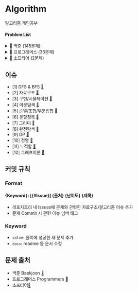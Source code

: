 # Algorithm

알고리즘 개인공부

#### Problem List

<details>
  <summary>📁 백준 (145문제)</summary>
  </br>
  
<div markdown="1">

| 번호                                            | 문제                    | 분류                           | 난이도   |                  느낀점                   |                    코드                     | 한번 더 풀어보기 |
| ----------------------------------------------- | ----------------------- | ------------------------------ | :--------: | :---------------------------------------: | :-----------------------------------------: | :--------------: |
| [b2583](https://www.acmicpc.net/problem/2583)   | 영역 구하기             | BFS, DFS                       | <img height="20px" width="20px" align="center" src="https://static.solved.ac/tier_small/10.svg"/> |      [📘](백준/b2583_영역구하기.md)       |      [💻](백준/b2583_영역구하기.java)       |        ❌        |
| [b1697](https://www.acmicpc.net/problem/1697)   | 숨바꼭질                | BFS, DFS                       | <img height="20px" width="20px" align="center" src="https://static.solved.ac/tier_small/10.svg"/> |       [📘](백준/b1697_숨바꼭질.md)        |       [💻](백준/b1697_숨바꼭질.java)        |        ❌        |
| [b2178](https://www.acmicpc.net/problem/2178)   | 미로탐색                | BFS, DFS                       | <img height="20px" width="20px" align="center" src="https://static.solved.ac/tier_small/10.svg"/> |       [📘](백준/b2178_미로탐색.md)        |       [💻](백준/b2178_미로탐색.java)        |        ❌        |
| [b2493](https://www.acmicpc.net/problem/2493)   | 탑                      | 자료구조/스택                  | <img height="20px" width="20px" align="center" src="https://static.solved.ac/tier_small/11.svg"/> |          [📘](백준/b2493_탑.md)           |          [💻](백준/b2493_탑.java)           |        🔺        |
| [b20006](https://www.acmicpc.net/problem/20006) | 랭킹전 대기열           | 구현                           | <img height="20px" width="20px" align="center" src="https://static.solved.ac/tier_small/9.svg"/> |     [📘](백준/b20006_랭킹전대기열.md)     |     [💻](백준/b20006_랭킹전대기열.java)     |       ⭕️        |
| [b20125](https://www.acmicpc.net/problem/20125) | 쿠키의 신체측정         | 구현                           | <img height="20px" width="20px" align="center" src="https://static.solved.ac/tier_small/7.svg"/> |    [📘](백준/b20125_쿠키의신체측정.md)    |    [💻](백준/b20125_쿠키의신체측정.java)    |        ❌        |
| [b2468](https://www.acmicpc.net/problem/2468)   | 안전영역                | BFS, DFS                       | <img height="20px" width="20px" align="center" src="https://static.solved.ac/tier_small/10.svg"/>  |       [📘](백준/b2468_안전영역.md)        |       [💻](백준/b2468_안전영역.java)        |        ❌        |
| [b19637](https://www.acmicpc.net/problem/19637) | IF문 좀 대신 써줘       | 이분탐색                       | <img height="20px" width="20px" align="center" src="https://static.solved.ac/tier_small/8.svg"/> |    [📘](백준/b19637_IF문좀대신써줘.md)    |    [💻](백준/b19637_IF문좀대신써줘.java)    |        🔺        |
| [b1590](https://www.acmicpc.net/problem/1590)   | 캠프가는영식            | 이분탐색                       |  <img height="20px" width="20px" align="center" src="https://static.solved.ac/tier_small/7.svg"/> |     [📘](백준/b1590_캠프가는영식.md)      |     [💻](백준/b1590_캠프가는영식.java)      |        🔺        |
| [b7569](https://www.acmicpc.net/problem/7569)   | 토마토                  | BFS, DFS                       |  <img height="20px" width="20px" align="center" src="https://static.solved.ac/tier_small/12.svg"/>  |        [📘](백준/b7569_토마토.md)         |        [💻](백준/b7569_토마토.java)         |        ❌        |
| [b7795](https://www.acmicpc.net/problem/7795)   | 먹을 것인가 먹힐 것인가 | 이분탐색                       |  <img height="20px" width="20px" align="center" src="https://static.solved.ac/tier_small/6.svg"/> | [📘](백준/b7795_먹을것인가먹힐것인가.md)  | [💻](백준/b7795_먹을것인가먹힐것인가.java)  |        ❌        |
| [b15686](https://www.acmicpc.net/problem/15686) | 치킨배달                | BFS, DFS/구현/순조부           |  <img height="20px" width="20px" align="center" src="https://static.solved.ac/tier_small/11.svg"/>    |       [📘](백준/b15686_치킨배달.md)       |       [💻](백준/b15686_치킨배달.java)       |       ⭕️        |
| [b3055](https://www.acmicpc.net/problem/3055)   | 탈출                    | BFS, DFS                       |  <img height="20px" width="20px" align="center" src="https://static.solved.ac/tier_small/12.svg"/>    |         [📘](백준/b3055_탈출.md)          |         [💻](백준/b3055_탈출.java)          |        ❌        |
| [b11724](https://www.acmicpc.net/problem/11724) | 연결 요소의 개수        | 그래프이론/BFS, DFS            |  <img height="20px" width="20px" align="center" src="https://static.solved.ac/tier_small/9.svg"/>  |    [📘](백준/b11724_연결요소의개수.md)    |    [💻](백준/b11724_연결요소의개수.java)    |        🔺        |
| [b1707](https://www.acmicpc.net/problem/1707)   | 이분 그래프             | 그래프이론/BFS, DFS            |  <img height="20px" width="20px" align="center" src="https://static.solved.ac/tier_small/12.svg"/>    |      [📘](백준/b1707_이분그래프.md)       |      [💻](백준/b1707_이분그래프.java)       |       ⭕️        |
| [b10451](https://www.acmicpc.net/problem/10451) | 순열 사이클             | 그래프이론/BFS, DFS            |  <img height="20px" width="20px" align="center" src="https://static.solved.ac/tier_small/8.svg"/>  |      [📘](백준/b10451_순열사이클.md)      |      [💻](백준/b10451_순열사이클.java)      |        ❌        |
| [b2331](https://www.acmicpc.net/problem/2331)   | 반복수열                | 수학/구현                      |  <img height="20px" width="20px" align="center" src="https://static.solved.ac/tier_small/7.svg"/>  |       [📘](백준/b2331_반복수열.md)        |       [💻](백준/b2331_반복수열.java)        |        ❌        |
| [b9466](https://www.acmicpc.net/problem/9466)   | 텀 프로젝트             | 그래프이론/BFS, DFS            |  <img height="20px" width="20px" align="center" src="https://static.solved.ac/tier_small/13.svg"/>   |      [📘](백준/b9466_텀프로젝트.md)       |      [💻](백준/b9466_텀프로젝트.java)       |       ⭕️        |
| [b2667](https://www.acmicpc.net/problem/2667)   | 단지번호                | BFS, DFS                       |  <img height="20px" width="20px" align="center" src="https://static.solved.ac/tier_small/10.svg"/>  |       [📘](백준/b2667_단지번호.md)        |       [💻](백준/b2667_단지번호.java)        |        ❌        |
| [b2146](https://www.acmicpc.net/problem/2146)   | 다리만들기              | BFS, DFS                       |  <img height="20px" width="20px" align="center" src="https://static.solved.ac/tier_small/13.svg"/>   |      [📘](백준/b2146_다리만들기.md)       |      [💻](백준/b2146_다리만들기.java)       |        ❌        |
| [b1991](https://www.acmicpc.net/problem/1991)   | 트리순회                | 자료구조/트리                  |  <img height="20px" width="20px" align="center" src="https://static.solved.ac/tier_small/10.svg"/>  |       [📘](백준/b1991_트리순회.md)        |       [💻](백준/b1991_트리순회.java)        |       ⭕️        |
| [b11725](https://www.acmicpc.net/problem/11725) | 트리의 부모 찾기        | 그래프이론/BFS, DFS/트리       |  <img height="20px" width="20px" align="center" src="https://static.solved.ac/tier_small/9.svg"/>  |    [📘](백준/b11725_트리의부모찾기.md)    |    [💻](백준/b11725_트리의부모찾기.java)    |        ❌        |
| [b1967](https://www.acmicpc.net/problem/1967)   | 트리의 지름             | BFS, DFS/트리                  |  <img height="20px" width="20px" align="center" src="https://static.solved.ac/tier_small/12.svg"/>    |      [📘](백준/b1967_트리의지름.md)       |      [💻](백준/b1967_트리의지름.java)       |        ❌        |
| [b1167](https://www.acmicpc.net/problem/1167)   | 트리의 지름             | BFS, DFS/트리                  |  <img height="20px" width="20px" align="center" src="https://static.solved.ac/tier_small/14.svg"/>    |      [📘](백준/b1167_트리의지름.md)       |      [💻](백준/b1167_트리의지름.java)       |        ❌        |
| [b1654](https://www.acmicpc.net/problem/1654)   | 랜선자르기              | 이분탐색                       |  <img height="20px" width="20px" align="center" src="https://static.solved.ac/tier_small/9.svg"/>  |      [📘](백준/b1654_랜선자르기.md)       |      [💻](백준/b1654_랜선자르기.java)       |        ❌        |
| [b2805](https://www.acmicpc.net/problem/2805)   | 나무자르기              | 이분탐색                       |  <img height="20px" width="20px" align="center" src="https://static.solved.ac/tier_small/9.svg"/>  |      [📘](백준/b2805_나무자르기.md)       |      [💻](백준/b1654_나무자르기.java)       |        ❌        |
| [b10816](https://www.acmicpc.net/problem/10816) | 숫자카드2               | 이분탐색                       |  <img height="20px" width="20px" align="center" src="https://static.solved.ac/tier_small/7.svg"/>  |      [📘](백준/b10816_숫자카드2.md)       |      [💻](백준/b10816_숫자카드2.java)       |        ❌        |
| [b2110](https://www.acmicpc.net/problem/2110)   | 공유기설치              | 이분탐색                       |  <img height="20px" width="20px" align="center" src="https://static.solved.ac/tier_small/12.svg"/>   |        [📘](백준/b2110_공유기.md)         |        [💻](백준/b2110_공유기.java)         |        ❌        |
| [b10815](https://www.acmicpc.net/problem/10815) | 숫자카드                | 이분탐색                       |  <img height="20px" width="20px" align="center" src="https://static.solved.ac/tier_small/6.svg"/>  |       [📘](백준/b10815_숫자카드.md)       |       [💻](백준/b10815_숫자카드.java)       |        ❌        |
| [b11728](https://www.acmicpc.net/problem/11728) | 배열합치기              | 분할정복                       |  <img height="20px" width="20px" align="center" src="https://static.solved.ac/tier_small/6.svg"/>  |      [📘](백준/b11728_배열합치기.md)      |      [💻](백준/b11728_배열합치기.java)      |        ❌        |
| [b1780](https://www.acmicpc.net/problem/1780)   | 종이의개수              | 분할정복                       |  <img height="20px" width="20px" align="center" src="https://static.solved.ac/tier_small/9.svg"/>  |      [📘](백준/b1780_종이의개수.md)       |      [💻](백준/b1780_종이의개수.java)       |       ⭕️        |
| [b1992](https://www.acmicpc.net/problem/1992)   | 쿼드트리                | 분할정복                       |  <img height="20px" width="20px" align="center" src="https://static.solved.ac/tier_small/10.svg"/>  |       [📘](백준/b1992_쿼드트리.md)        |       [💻](백준/b1992_쿼드트리.java)        |        ❌        |
| [b2447](https://www.acmicpc.net/problem/2447)   | 별찍기10                | 분할정복                       |  <img height="20px" width="20px" align="center" src="https://static.solved.ac/tier_small/11.svg"/>    |       [📘](백준/b2447_별찍기10.md)        |       [💻](백준/b2447_별찍기10.java)        |        ❌        |
| [b11047](https://www.acmicpc.net/problem/11047) | 동전0                   | 그리디                         |  <img height="20px" width="20px" align="center" src="https://static.solved.ac/tier_small/7.svg"/>  |        [📘](백준/b11047_동전0.md)         |        [💻](백준/b11047_동전0.java)         |        ❌        |
| [b10610](https://www.acmicpc.net/problem/10610) | 30                      | 그리디                         |  <img height="20px" width="20px" align="center" src="https://static.solved.ac/tier_small/7.svg"/>  |          [📘](백준/b10610_30.md)          |          [💻](백준/b10610_30.java)          |        ❌        |
| [b1783](https://www.acmicpc.net/problem/1783)   | 병든 나이트             | 그리디                         |  <img height="20px" width="20px" align="center" src="https://static.solved.ac/tier_small/8.svg"/>  |      [📘](백준/b1783_병든나이트.md)       |      [💻](백준/b1783_병든나이트.java)       |        ❌        |
| [b1931](https://www.acmicpc.net/problem/1931)   | 회의실 배정             | 그리디                         |  <img height="20px" width="20px" align="center" src="https://static.solved.ac/tier_small/10.svg"/>  |      [📘](백준/b1931_회의실배정.md)       |      [💻](백준/b1931_회의실배정.java)       |        ❌        |
| [b1744](https://www.acmicpc.net/problem/1744)   | 수묶기                  | 그리디                         |  <img height="20px" width="20px" align="center" src="https://static.solved.ac/tier_small/12.svg"/>   |        [📘](백준/b1744_수묶기.md)         |        [💻](백준/b1744_수묶기.java)         |        ❌        |
| [b1476](https://www.acmicpc.net/problem/1476)   | 날짜계산                | 완전탐색                       |  <img height="20px" width="20px" align="center" src="https://static.solved.ac/tier_small/6.svg"/>  |       [📘](백준/b1476_날짜계산.md)        |       [💻](백준/b1476_날짜계산.java)        |        ❌        |
| [b1107](https://www.acmicpc.net/problem/1107)   | 리모컨                  | 완전탐색                       |  <img height="20px" width="20px" align="center" src="https://static.solved.ac/tier_small/11.svg"/>   |        [📘](백준/b1107_리모컨.md)         |        [💻](백준/b1107_리모컨.java)         |       ⭕️        |
| [b9095](https://www.acmicpc.net/problem/9095)   | 1,2,3 더하기            | 완전탐색/DP                    |  <img height="20px" width="20px" align="center" src="https://static.solved.ac/tier_small/8.svg"/>  |       [📘](백준/b9095_123더하기.md)       |       [💻](백준/b9095_123더하기.java)       |        🔺        |
| [b10819](https://www.acmicpc.net/problem/10819) | 차이를 최대로           | 완전탐색                       |  <img height="20px" width="20px" align="center" src="https://static.solved.ac/tier_small/9.svg"/>  |     [📘](백준/b10819_차이를최대로.md)     |     [💻](백준/b10819_차이를최대로.java)     |        ❌        |
| [b10971](https://www.acmicpc.net/problem/10971) | 외판원순회2             | 완전탐색                       |  <img height="20px" width="20px" align="center" src="https://static.solved.ac/tier_small/9.svg"/>  |     [📘](백준/b10971_외판원순회2.md)      |     [💻](백준/b10971_외판원순회2.java)      |        ❌        |
| [b1963](https://www.acmicpc.net/problem/1963)   | 소수경로                | 완전탐색                       |  <img height="20px" width="20px" align="center" src="https://static.solved.ac/tier_small/12.svg"/>   |       [📘](백준/b1963_소수경로.md)        |       [💻](백준/b1963_소수경로.java)        |       ⭕️        |
| [b9019](https://www.acmicpc.net/problem/9019)   | DSLR                    | 완전탐색                       |  <img height="20px" width="20px" align="center" src="https://static.solved.ac/tier_small/12.svg"/>    |         [📘](백준/b9019_DSLR.md)          |         [💻](백준/b9019_DSLR.java)          |        ❌        |
| [b2251](https://www.acmicpc.net/problem/2251)   | 물통                    | 완전탐색                       |  <img height="20px" width="20px" align="center" src="https://static.solved.ac/tier_small/11.svg"/>    |         [📘](백준/b2251_물통.md)          |         [💻](백준/b2251_물통.java)          |        ❌        |
| [b2186](https://www.acmicpc.net/problem/2186)   | 문자판                  | 완전탐색/DP                    |  <img height="20px" width="20px" align="center" src="https://static.solved.ac/tier_small/12.svg"/>    |        [📘](백준/b2186_문자판.md)         |           [💻](백준/b2186_.java)            |       ⭕️        |
| [b5014](https://www.acmicpc.net/problem/5014)   | 스타트링크              | 완전탐색                       |  <img height="20px" width="20px" align="center" src="https://static.solved.ac/tier_small/10.svg"/>  |      [📘](백준/b5014_스타트링크.md)       |      [💻](백준/b5014_스타트링크.java)       |        ❌        |
| [b16509](https://www.acmicpc.net/problem/16509) | 장군                    | 구현/BFS, DFS                  |  <img height="20px" width="20px" align="center" src="https://static.solved.ac/tier_small/11.svg"/>    |         [📘](백준/b16509_장군.md)         |         [💻](백준/b16509_장군.java)         |        ❌        |
| [b2174](https://www.acmicpc.net/problem/2174)   | 로봇 시뮬레이션         | 구현                           |  <img height="20px" width="20px" align="center" src="https://static.solved.ac/tier_small/11.svg"/>    |    [📘](백준/b2174_로봇시뮬레이션.md)     |    [💻](백준/b2174_로봇시뮬레이션.java)     |        ❌        |
| [b22251](https://www.acmicpc.net/problem/22251) | 빌런 호석               | 구현/완전탐색                  |  <img height="20px" width="20px" align="center" src="https://static.solved.ac/tier_small/11.svg"/>    |       [📘](백준/b22251_빌런호석.md)       |       [💻](백준/b22251_빌런호석.java)       |       ⭕️        |
| [b2668](https://www.acmicpc.net/problem/2668)   | 숫자고르기              | BFS, DFS                       |  <img height="20px" width="20px" align="center" src="https://static.solved.ac/tier_small/11.svg"/>    |      [📘](백준/b2668_숫자고르기.md)       |      [💻](백준/b2668_숫자고르기.java)       |       ⭕️        |
| [b1912](https://www.acmicpc.net/problem/1912)   | 연속합                  | DP                             |  <img height="20px" width="20px" align="center" src="https://static.solved.ac/tier_small/9.svg"/>  |        [📘](백준/b1912_연속합.md)         |        [💻](백준/b1912_연속합.java)         |        ❌        |
| [b16953](https://www.acmicpc.net/problem/16953) | A to B                  | BFS, DFS                       |  <img height="20px" width="20px" align="center" src="https://static.solved.ac/tier_small/9.svg"/>  |         [📘](백준/b16953_AtoB.md)         |         [💻](백준/b16953_AtoB.java)         |        ❌        |
| [b17136](https://www.acmicpc.net/problem/17136) | 색종이 붙이기           | 완전탐색                       |  <img height="20px" width="20px" align="center" src="https://static.solved.ac/tier_small/14.svg"/>    |     [📘](백준/b17136_색종이붙이기.md)     |     [💻](백준/b17136_색종이붙이기.java)     |       ⭕️        |
| [b16434](https://www.acmicpc.net/problem/16434) | 드래곤 앤 던전          | 구현                           |  <img height="20px" width="20px" align="center" src="https://static.solved.ac/tier_small/11.svg"/>    |     [📘](백준/b16434_드래곤앤던전.md)     |     [💻](백준/b16434_드래곤앤던전.java)     |       ⭕️        |
| [b9012](https://www.acmicpc.net/problem/9012)   | 괄호                    | 자료구조/스택                  |  <img height="20px" width="20px" align="center" src="https://static.solved.ac/tier_small/7.svg"/>  |         [📘](백준/b9012_괄호.md)          |         [💻](백준/b9012_괄호.java)          |        ❌        |
| [b2559](https://www.acmicpc.net/problem/2559)   | 수열                    | 구현                           |  <img height="20px" width="20px" align="center" src="https://static.solved.ac/tier_small/8.svg"/>  |         [📘](백준/b2559_수열.md)          |         [💻](백준/b2559_수열.java)          |        ❌        |
| [b12851](https://www.acmicpc.net/problem/12851) | 숨바꼭질2               | BFS, DFS                       |  <img height="20px" width="20px" align="center" src="https://static.solved.ac/tier_small/12.svg"/>    |      [📘](백준/b12851_숨바꼭질2.md)       |      [💻](백준/b12851_숨바꼭질2.java)       |        🔺        |
| [b2240](https://www.acmicpc.net/problem/2240)   | 자두나무                | DP                             |  <img height="20px" width="20px" align="center" src="https://static.solved.ac/tier_small/11.svg"/>   |       [📘](백준/b2240_자두나무.md)        |       [💻](백준/b2240_자두나무.java)        |       ⭕️        |
| [b17822](https://www.acmicpc.net/problem/17822) | 원판돌리기              | 구현/시뮬레이션                |  <img height="20px" width="20px" align="center" src="https://static.solved.ac/tier_small/14.svg"/>    |      [📘](백준/b17822_원판돌리기.md)      |      [💻](백준/b17822_원판돌리기.java)      |        ❌        |
| [b1182](https://www.acmicpc.net/problem/1182)   | 부분수열의 합           | 완전탐색/순조부                |  <img height="20px" width="20px" align="center" src="https://static.solved.ac/tier_small/9.svg"/>  |     [📘](백준/b1182_부분수열의합.md)      |     [💻](백준/b1182_부분수열의합.java)      |        ❌        |
| [b17144](https://www.acmicpc.net/problem/17144) | 미세먼지 안녕!          | 구현/시뮬레이션                |  <img height="20px" width="20px" align="center" src="https://static.solved.ac/tier_small/12.svg"/>    |     [📘](백준/b17144_미세먼지안녕.md)     |     [💻](백준/b17144_미세먼지안녕.java)     |        ❌        |
| [b2910](https://www.acmicpc.net/problem/2910)   | 빈도 정렬               | 자료구조/해시                  |  <img height="20px" width="20px" align="center" src="https://static.solved.ac/tier_small/8.svg"/>  |       [📘](백준/b2910_빈도정렬.md)        |       [💻](백준/b2910_빈도정렬.java)        |       ⭕️        |
| [b15989](https://www.acmicpc.net/problem/15989) | 1,2,3 더하기 4          | DP                             |  <img height="20px" width="20px" align="center" src="https://static.solved.ac/tier_small/9.svg"/>  |      [📘](백준/b15989_123더하기4.md)      |      [💻](백준/b15989_123더하기4.java)      |        🔺        |
| [b5972](https://www.acmicpc.net/problem/5972)   | 택배 배송               | 다익스트라/그래프이론          |  <img height="20px" width="20px" align="center" src="https://static.solved.ac/tier_small/11.svg"/>    |       [📘](백준/b5972_택배배송.md)        |       [💻](백준/b5972_택배배송.java)        |       ⭕️        |
| [b1863](https://www.acmicpc.net/problem/1863)   | 스카이라인 쉬운거       | 자료구조/스택                  |  <img height="20px" width="20px" align="center" src="https://static.solved.ac/tier_small/11.svg"/>    |   [📘](백준/b1863_스카이라인쉬운거.md)    |   [💻](백준/b1863_스카이라인쉬운거.java)    |       ⭕️        |
| [b20920](https://www.acmicpc.net/problem/20920) | 영단어 암기는 괴로워    | 자료구조/해시                  |  <img height="20px" width="20px" align="center" src="https://static.solved.ac/tier_small/8.svg"/>  |  [📘](백준/b20920_영단어암기는괴로워.md)  |  [💻](백준/b20920_영단어암기는괴로워.java)  |        ❌        |
| [b2141](https://www.acmicpc.net/problem/2141)   | 우체국                  | 그리디/정렬                    |  <img height="20px" width="20px" align="center" src="https://static.solved.ac/tier_small/12.svg"/>    |        [📘](백준/b2141_우체국.md)         |        [💻](백준/b2141_우체국.java)         |       ⭕️        |
| [b1018](https://www.acmicpc.net/problem/1018)   | 체스판 다시 칠하기      | 완전탐색                       |  <img height="20px" width="20px" align="center" src="https://static.solved.ac/tier_small/7.svg"/>  |   [📘](백준/b1018_체스판다시칠하기.md)    |   [💻](백준/b1018_체스판다시칠하기.java)    |        ❌        |
| [b1940](https://www.acmicpc.net/problem/1940)   | 주몽                    | 완전탐색                       |  <img height="20px" width="20px" align="center" src="https://static.solved.ac/tier_small/7.svg"/>  |         [📘](백준/b1940_주몽.md)          |         [💻](백준/b1940_주몽.java)          |        ❌        |
| [b1976](https://www.acmicpc.net/problem/1976)   | 여행가자                | 그래프이론                     |  <img height="20px" width="20px" align="center" src="https://static.solved.ac/tier_small/12.svg"/>    |       [📘](백준/b1976_여행가자.md)        |       [💻](백준/b1976_여행가자.java)        |       ⭕️        |
| [b4949](https://www.acmicpc.net/problem/4949)   | 균형잡힌 세상           | 자료구조/스택                  |  <img height="20px" width="20px" align="center" src="https://static.solved.ac/tier_small/7.svg"/> |     [📘](백준/b4949_균형잡힌세상.md)      |     [💻](백준/b4949_균형잡힌세상.java)      |        ❌        |
| [b6593](https://www.acmicpc.net/problem/6593)   | 상범 빌딩               | BFS, DFS                       |  <img height="20px" width="20px" align="center" src="https://static.solved.ac/tier_small/11.svg"/>    |       [📘](백준/b6593_상범빌딩.md)        |       [💻](백준/b6593_상범빌딩.java)        |        ❌        |
| [b2343](https://www.acmicpc.net/problem/2343)   | 기타 레슨               | 이분탐색                       |  <img height="20px" width="20px" align="center" src="https://static.solved.ac/tier_small/10.svg"/>  |       [📘](백준/b2343_기타레슨.md)        |       [💻](백준/b2343_기타레슨.java)        |        🔺        |
| [b1911](https://www.acmicpc.net/problem/1911)   | 흙길 보수하기           | 정렬                           |  <img height="20px" width="20px" align="center" src="https://static.solved.ac/tier_small/10.svg"/>  |     [📘](백준/b1911_흙길보수하기.md)      |     [💻](백준/b1911_흙길보수하기.java)      |        ❌        |
| [b20437](https://www.acmicpc.net/problem/20437) | 문자열 게임2            | 완전탐색/문자열/투포인터       |  <img height="20px" width="20px" align="center" src="https://static.solved.ac/tier_small/11.svg"/>    |     [📘](백준/b20437_문자열게임2.md)      |     [💻](백준/b20437_문자열게임2.java)      |        🔺        |
| [b5427](https://www.acmicpc.net/problem/5427)   | 불                      | BFS, DFS                       |  <img height="20px" width="20px" align="center" src="https://static.solved.ac/tier_small/12.svg"/>    |          [📘](백준/b5427_불.md)           |          [💻](백준/b5427_불.java)           |        🔺        |
| [b1446](https://www.acmicpc.net/problem/1446)   | 지름길                  | 그래프이론                     |  <img height="20px" width="20px" align="center" src="https://static.solved.ac/tier_small/10.svg"/>  |        [📘](백준/b1446_지름길.md)         |        [💻](백준/b1446_지름길.java)         |       ⭕️        |
| [b1911](https://www.acmicpc.net/problem/2206)   | 벽 부수고 이동하기      | BFS, DFS                       |  <img height="20px" width="20px" align="center" src="https://static.solved.ac/tier_small/13.svg"/>    |   [📘](백준/b2206_벽부수고이동하기.md)    |   [💻](백준/b2206_벽부수고이동하기.java)    |        ❌        |
| [b14620](https://www.acmicpc.net/problem/14620) | 꽃길                    | 완전탐색                       |  <img height="20px" width="20px" align="center" src="https://static.solved.ac/tier_small/9.svg"/>  |         [📘](백준/b14620_꽃길.md)         |         [💻](백준/b14620_꽃길.java)         |        ❌        |
| [b1189](https://www.acmicpc.net/problem/1189)   | 컴백홈                  | 완전탐색                       |  <img height="20px" width="20px" align="center" src="https://static.solved.ac/tier_small/10.svg"/>  |        [📘](백준/b1189_컴백홈.md)         |        [💻](백준/b1189_컴백홈.java)         |        ❌        |
| [b20300](https://www.acmicpc.net/problem/20300) | 서강근육맨              | 그리디                         |  <img height="20px" width="20px" align="center" src="https://static.solved.ac/tier_small/8.svg"/>  |      [📘](백준/b20300_서강근육맨.md)      |      [💻](백준/b20300_서강근육맨.java)      |        ❌        |
| [b16234](https://www.acmicpc.net/problem/16234) | 인구이동                | BFS, DFS / 구현                |  <img height="20px" width="20px" align="center" src="https://static.solved.ac/tier_small/11.svg"/>    |       [📘](백준/b16234_인구이동.md)       |       [💻](백준/b16234_인구이동.java)       |        🔺        |
| [b2193](https://www.acmicpc.net/problem/2193)   | 이친수                  | DP                             |  <img height="20px" width="20px" align="center" src="https://static.solved.ac/tier_small/8.svg"/>  |        [📘](백준/b2193_이친수.md)         |        [💻](백준/b2193_이친수.java)         |        ❌        |
| [b14503](https://www.acmicpc.net/problem/14503) | 로봇 청소기             | 구현                           |  <img height="20px" width="20px" align="center" src="https://static.solved.ac/tier_small/1.svg"/>   |      [📘](백준/b14503_로봇청소기.md)      |      [💻](백준/b14503_로봇청소기.java)      |        ❌        |
| [b7562](https://www.acmicpc.net/problem/7562)   | 나이트의이동            | BFS, DFS                       |  <img height="20px" width="20px" align="center" src="https://static.solved.ac/tier_small/10.svg"/>  |     [📘](백준/b7562_나이트의이동.md)      |     [💻](백준/b7562_나이트의이동.java)      |        ❌        |
| [b2579](https://www.acmicpc.net/problem/2579)   | 계단오르기              | DP                             |  <img height="20px" width="20px" align="center" src="https://static.solved.ac/tier_small/8.svg"/>  |      [📘](백준/b2579_계단오르기.md)       |      [💻](백준/b2579_계단오르기.java)       |        ❌        |
| [b6198](https://www.acmicpc.net/problem/6198)   | 옥상 정원 꾸미기        | 구현                           |  <img height="20px" width="20px" align="center" src="https://static.solved.ac/tier_small/11.svg"/>    |    [📘](백준/b6198_옥상정원꾸미기.md)     |    [💻](백준/b6198_옥상정원꾸미기.java)     |        ❌        |
| [b2606](https://www.acmicpc.net/problem/2606)   | 바이러스                | 그래프이론/BFS, DFS            |  <img height="20px" width="20px" align="center" src="https://static.solved.ac/tier_small/8.svg"/>  |       [📘](백준/b2606_바이러스.md)        |       [💻](백준/b2606_바이러스.java)        |        ❌        |
| [b1926](https://www.acmicpc.net/problem/1926)   | 그림                    | BFS, DFS                       |  <img height="20px" width="20px" align="center" src="https://static.solved.ac/tier_small/10.svg"/>  |         [📘](백준/b1926_그림.md)          |         [💻](백준/b1926_그림.java)          |        ❌        |
| [b2156](https://www.acmicpc.net/problem/2156)   | 포도주 시식             | DP                             |  <img height="20px" width="20px" align="center" src="https://static.solved.ac/tier_small/10.svg"/>  |      [📘](백준/b2156_포도주시식.md)       |      [💻](백준/b2156_포도주시식.java)       |        ❌        |
| [b17135](https://www.acmicpc.net/problem/17135) | 캐슬디펜스              | BFS, DFS/구현/순조부           |  <img height="20px" width="20px" align="center" src="https://static.solved.ac/tier_small/12.svg"/>    |      [📘](백준/b17135_캐슬디펜스.md)      |      [💻](백준/b17135_캐슬디펜스.java)      |        ❌        |
| [b1406](https://www.acmicpc.net/problem/1406)   | 에디터                  | 자료구조                       |  <img height="20px" width="20px" align="center" src="https://static.solved.ac/tier_small/9.svg"/>  |        [📘](백준/b1406_에디터.md)         |        [💻](백준/b1406_에디터.java)         |        🔺        |
| [b5430](https://www.acmicpc.net/problem/5430)   | AC                      | 구현/자료구조                  |  <img height="20px" width="20px" align="center" src="https://static.solved.ac/tier_small/11.svg"/>    |          [📘](백준/b5430_AC.md)           |          [💻](백준/b5430_AC.java)           |        🔺        |
| [b2469](https://www.acmicpc.net/problem/2469)   | 사다리타기              | 구현                           |  <img height="20px" width="20px" align="center" src="https://static.solved.ac/tier_small/11.svg"/>    |      [📘](백준/b2469_사다리타기.md)       |      [💻](백준/b2469_사다리타기.java)       |        ❌        |
| [b17178](https://www.acmicpc.net/problem/17178) | 줄서기                  | 구현/자료구조                  |  <img height="20px" width="20px" align="center" src="https://static.solved.ac/tier_small/11.svg"/>    |        [📘](백준/b17178_줄서기.md)        |        [💻](백준/b17178_줄서기.java)        |        🔺        |
| [b6987](https://www.acmicpc.net/problem/6987)   | 월드컵                  | 완전탐색                       |  <img height="20px" width="20px" align="center" src="https://static.solved.ac/tier_small/12.svg"/>    |        [📘](백준/b6987_월드컵.md)         |        [💻](백준/b6987_월드컵.java)         |       ⭕️        |
| [b17143](https://www.acmicpc.net/problem/17143) | 낚시왕                  | 구현                           |  <img height="20px" width="20px" align="center" src="https://static.solved.ac/tier_small/15.svg"/>    |        [📘](백준/b17143_낚시왕.md)        |        [💻](백준/b17143_낚시왕.java)        |        🔺        |
| [b4358](https://www.acmicpc.net/problem/4358)   | 생태학                  | 자료구조                       |  <img height="20px" width="20px" align="center" src="https://static.solved.ac/tier_small/9.svg"/>  |        [📘](백준/b4358_생태학.md)         |        [💻](백준/b4358_생태학.java)         |        ❌        |
| [b2370](https://www.acmicpc.net/problem/2470)   | 두용액                  | 정렬/투포인터                  |  <img height="20px" width="20px" align="center" src="https://static.solved.ac/tier_small/11.svg"/>    |        [📘](백준/b2470_두용액.md)         |        [💻](백준/b2470_두용액.java)         |        ❌        |
| [b9935](https://www.acmicpc.net/problem/9935)   | 문자열 폭발             | 자료구조                       |  <img height="20px" width="20px" align="center" src="https://static.solved.ac/tier_small/12.svg"/>    |      [📘](백준/b9935_문자열폭발.md)       |      [💻](백준/b9935_문자열폭발.java)       |       ⭕️        |
| [b2531](https://www.acmicpc.net/problem/2531)   | 회전초밥                | 구현/투포인터                  |  <img height="20px" width="20px" align="center" src="https://static.solved.ac/tier_small/10.svg"/>  |       [📘](백준/b2531_회전초밥.md)        |       [💻](백준/b2531_회전초밥.java)        |        ❌        |
| [b1238](https://www.acmicpc.net/problem/1238)   | 파티                    | 다익스트라/그래프이론          |  <img height="20px" width="20px" align="center" src="https://static.solved.ac/tier_small/14.svg"/>    |         [📘](백준/b1238_파티.md)          |         [💻](백준/b1238_파티.java)          |       ⭕️        |
| [b1753](https://www.acmicpc.net/problem/1753)   | 최단경로                | 다익스트라/그래프이론          |  <img height="20px" width="20px" align="center" src="https://static.solved.ac/tier_small/12.svg"/>    |       [📘](백준/b1753_최단경로.md)        |       [💻](백준/b1753_최단경로.java)        |        ❌        |
| [b1916](https://www.acmicpc.net/problem/1916)   | 최소비용구하기          | 다익스트라/그래프이론          |  <img height="20px" width="20px" align="center" src="https://static.solved.ac/tier_small/11.svg"/>    |    [📘](백준/b1916_최소비용구하기.md)     |    [💻](백준/b1916_최소비용구하기.java)     |        ❌        |
| [b1504](https://www.acmicpc.net/problem/1504)   | 특정한 최단경로         | 다익스트라/그래프이론          | <img height="20px" width="20px" align="center" src="https://static.solved.ac/tier_small/12.svg"/>   |    [📘](백준/b1504_특정한최단경로.md)     |    [💻](백준/b1504_특정한최단경로.java)     |        ❌        |
| [b1261](https://www.acmicpc.net/problem/1261)   | 알고스팟                | BFS, DFS/다익스트라/그래프이론 | <img height="20px" width="20px" align="center" src="https://static.solved.ac/tier_small/12.svg"/>   |       [📘](백준/b1261_알고스팟.md)        |       [💻](백준/b1261_알고스팟.java)        |        🔺        |
| [b13549](https://www.acmicpc.net/problem/13549) | 숨바꼭질3               | BFS, DFS                       | <img height="20px" width="20px" align="center" src="https://static.solved.ac/tier_small/11.svg"/>    |      [📘](백준/b13549_숨바꼭질3.md)       |       [💻](백준/b13549_숨바꼭질.java)       |        ❌        |
| [b11779](https://www.acmicpc.net/problem/11779) | 최소비용구하기2         | 다익스트라/그래프이론          | <img height="20px" width="20px" align="center" src="https://static.solved.ac/tier_small/13.svg"/>    |   [📘](백준/b11779_최소비용구하기2.md)    |   [💻](백준/b11779_최소비용구하기2.java)    |        🔺        |
| [b2665](https://www.acmicpc.net/problem/2665)   | 미로만들기              | BFS, DFS/다익스트라/그래프이론 | <img height="20px" width="20px" align="center" src="https://static.solved.ac/tier_small/12.svg"/>   |      [📘](백준/b2665_미로만들기.md)       |      [💻](백준/b2665_미로만들기.java)       |        ❌        |
| [b14983](https://www.acmicpc.net/problem/14983) | 서강그라운드            | 다익스트라/그래프이론          | <img height="20px" width="20px" align="center" src="https://static.solved.ac/tier_small/12.svg"/>    |     [📘](백준/b14983_서강그라운드.md)     |     [💻](백준/b14983_서강그라운드.java)     |        ❌        |
| [b10282](https://www.acmicpc.net/problem/10282) | 해킹                    | 다익스트라/그래프이론          | <img height="20px" width="20px" align="center" src="https://static.solved.ac/tier_small/12.svg"/>    |         [📘](백준/b10282_해킹.md)         |         [💻](백준/b10282_해킹.java)         |        ❌        |
| [b2138](https://www.acmicpc.net/problem/2138)   | 전구와스위치            | 그리디                         | <img height="20px" width="20px" align="center" src="https://static.solved.ac/tier_small/11.svg"/>    |     [📘](백준/b2138_전구와스위치.md)      |     [💻](백준/b2138_전구와스위치.java)      |        🔺        |
| [b16118](https://www.acmicpc.net/problem/16118) | 달빛여우                | 다익스트라/그래프이론          | <img height="20px" width="20px" align="center" src="https://static.solved.ac/tier_small/15.svg"/>    |       [📘](백준/b16118_달빛여우.md)       |       [💻](백준/b16118_달빛여우.java)       |       ⭕️        |
| [b1253](https://www.acmicpc.net/problem/1253)   | 좋다                    | 정렬/투포인터/이분탐색         | <img height="20px" width="20px" align="center" src="https://static.solved.ac/tier_small/12.svg"/>   |         [📘](백준/b1253_좋다.md)          |         [💻](백준/b1253_좋다.java)          |        🔺        |
| [b20055](https://www.acmicpc.net/problem/20055) | 컨베이어 벨트 위의 로봇 | 구현/시뮬레이션                | <img height="20px" width="20px" align="center" src="https://static.solved.ac/tier_small/11.svg"/>    | [📘](백준/b20055_컨베이어벨트위의로봇.md) | [💻](백준/b20055_컨베이어벨트위의로봇.java) |        ❌        |
| [b2467](https://www.acmicpc.net/problem/2467)   | 용액                    | 투포인터/이분탐색              | <img height="20px" width="20px" align="center" src="https://static.solved.ac/tier_small/11.svg"/>  |         [📘](백준/b2467_용액.md)          |         [💻](백준/b2467_용액.java)          |        ❌        |
| [b12685](https://www.acmicpc.net/problem/12685) | 평범한 배낭             | DP                             | <img height="20px" width="20px" align="center" src="https://static.solved.ac/tier_small/11.svg"/>   |      [📘](백준/b12685_평범한배낭.md)      |      [💻](백준/b12685_평범한배낭.java)      |        🔺        |
| [b2258](https://www.acmicpc.net/problem/2258)   | 정육점                  | 그리디                         | <img height="20px" width="20px" align="center" src="https://static.solved.ac/tier_small/12.svg"/>    |        [📘](백준/b2258_정육점.md)         |        [💻](백준/b2258_정육점.java)         |        🔺        |
| [b1520](https://www.acmicpc.net/problem/1520)   | 내리막길                | DP / BFS, DFS / 우선순위 큐    | <img height="20px" width="20px" align="center" src="https://static.solved.ac/tier_small/13.svg"/>   |       [📘](백준/b1520_내리막길.md)        |       [💻](백준/b1520_내리막길.java)        |        🔺        |
| [b11660](https://www.acmicpc.net/problem/11660) | 구간 합 구하기5         | DP / 누적합                    | <img height="20px" width="20px" align="center" src="https://static.solved.ac/tier_small/10.svg"/> |    [📘](백준/b11660_구간합구하기5.md)     |    [💻](백준/b11660_구간합구하기5.java)     |        🔺        |
| [b1806](https://www.acmicpc.net/problem/1806)   | 부분합                  | 누적합 / 투포인터              | <img height="20px" width="20px" align="center" src="https://static.solved.ac/tier_small/12.svg"/>    |        [📘](백준/b1806_부분합.md)         |        [💻](백준/b1806_부분합.java)         |        ❌        |
| [b1202](https://www.acmicpc.net/problem/1202)   | 보석 도둑               | 그리디 / 우선순위큐            | <img height="20px" width="20px" align="center" src="https://static.solved.ac/tier_small/14.svg"/>  |       [📘](백준/b1202_보석도둑.md)        |       [💻](백준/b1202_보석도둑.java)        |        🔺        |
| [b2437](https://www.acmicpc.net/problem/2437)   | 저울                    | 누적합                         | <img height="20px" width="20px" align="center" src="https://static.solved.ac/tier_small/14.svg"/>  |         [📘](백준/b2437_저울.md)          |         [💻](백준/b2437_저울.java)          |        ❌        |
| [b3020](https://www.acmicpc.net/problem/3020)   | 개똥벌레                | 이분탐색 / 누적합              | <img height="20px" width="20px" align="center" src="https://static.solved.ac/tier_small/11.svg"/>   |       [📘](백준/b3020_개똥벌레.md)        |       [💻](백준/b3020_개똥벌레.java)        |       ⭕️        |
| [b1092](https://www.acmicpc.net/problem/1092)   | 배                      | 그리디                         | <img height="20px" width="20px" align="center" src="https://static.solved.ac/tier_small/11.svg"/>  |          [📘](백준/b1092_배.md)           |          [💻](백준/b1092_배.java)           |        🔺        |
| [b1461](https://www.acmicpc.net/problem/1461)   | 도서관                  | 그리디 / 우선순위큐            | <img height="20px" width="20px" align="center" src="https://static.solved.ac/tier_small/12.svg"/>   |        [📘](백준/b1461_도서관.md)         |        [💻](백준/b1461_도서관.java)         |        ❌        |
| [b16928](https://www.acmicpc.net/problem/16928) | 뱀과 사다리 게임        | BFS, DFS                       | <img height="20px" width="20px" align="center" src="https://static.solved.ac/tier_small/11.svg"/>   |    [📘](백준/b16928_뱀과사다리게임.md)    |    [💻](백준/b16928_뱀과사다리게임.java)    |        ❌        |
| [b19238](https://www.acmicpc.net/problem/19238) | 스타트택시              | BFS, DFS/구현                  | <img height="20px" width="20px" align="center" src="https://static.solved.ac/tier_small/14.svg"/>  |      [📘](백준/b19238_스타트택시.md)      |      [💻](백준/b19238_스타트택시.java)      |        🔺        |
| [b2252](https://www.acmicpc.net/problem/2252)   | 줄세우기                | 그래프이론 / 위상정렬              | <img height="20px" width="20px" align="center" src="https://static.solved.ac/tier_small/13.svg"/>   |       [📘](백준/b2252_줄세우기.md)        |       [💻](백준/b2252_줄세우기.java)        |       ⭕️        |
| [b11403](https://www.acmicpc.net/problem/11403) | 경로찾기              | 그래프이론 /플로이드-와샬                  | <img height="20px" width="20px" align="center" src="https://static.solved.ac/tier_small/10.svg"/>   |      [📘](백준/b11403_경로찾기.md)      |      [💻](백준/b11403_경로찾기.java)      |        🔺        |
| [b1197](https://www.acmicpc.net/problem/1197) | 최소 스패닝 트리             | 그래프이론 / 최소신장트리                 | <img height="20px" width="20px" align="center" src="https://static.solved.ac/tier_small/12.svg"/>   |      [📘](백준/b1197_최소스패닝트리.md)      |      [💻](백준/b1197_최소스패닝트리.java)      |        🔺        |
| [b11404](https://www.acmicpc.net/problem/11404) | 플로이드        | 그래프이론 / 다익스트라                       |  <img height="20px" width="20px" align="center" src="https://static.solved.ac/tier_small/12.svg"/>     |    [📘](백준/b11404_플로이드.md)    |    [💻](백준/b11404_플로이드.java)    |        ❌        |
| [b16236](https://www.acmicpc.net/problem/16236) | 아기 상어        | 그래프이론 / DFS, BFS                       | <img height="20px" width="20px" align="center" src="https://static.solved.ac/tier_small/13.svg"/>    |    [📘](백준/b16236_아기상어.md)    |    [💻](백준/b16236_아기상어.java)    |        ❌        |
| [b14500](https://www.acmicpc.net/problem/14500) | 테트로미노        | 구현 / 브루트포스                       |  <img height="20px" width="20px" align="center" src="https://static.solved.ac/tier_small/12.svg"/>     |    [📘](백준/b14500_테트로미노.md)    |    [💻](백준/b14500_테트로미노.java)    |        ❌        |
| [b1339](https://www.acmicpc.net/problem/1339) | 단어수학        | 그리디                       |  <img height="20px" width="20px" align="center" src="https://static.solved.ac/tier_small/12.svg"/>     |    [📘](백준/b1339_단어수학.md)    |    [💻](백준/b1339_단어수학.java)    |        🔺        |
| [b3190](https://www.acmicpc.net/problem/3190) | 뱀        | 구현 / 자료구조                        |  <img height="20px" width="20px" align="center" src="https://static.solved.ac/tier_small/12.svg"/>     |    [📘](백준/b3190_뱀.md)    |    [💻](백준/b3190_뱀.java)    |        ❌        |
| [b17136](https://www.acmicpc.net/problem/17136) | 감시        | 구현, 시뮬레이션                        | <img height="20px" width="20px" align="center" src="https://static.solved.ac/tier_small/12.svg"/>    |    [📘](백준/b17136_감시.md)    |    [💻](백준/b17136_감시.java)    |        ❌        |
| [b12886](https://www.acmicpc.net/problem/12886) | 돌그룹        | DFS, BFS                        |  <img height="20px" width="20px" align="center" src="https://static.solved.ac/tier_small/12.svg"/>    |    [📘](백준/b12886_돌그룹.md)    |    [💻](백준/b12886_돌그룹.java)    |        ❌        |
| [b17404](https://www.acmicpc.net/problem/17404) | RGB거리2        | DP                        |  <img height="20px" width="20px" align="center" src="https://static.solved.ac/tier_small/12.svg"/>     |    [📘](백준/b17404_RGB거리2.md)    |    [💻](백준/b17404_RGB거리2.java)    |        🔺        |
| [b1956](https://www.acmicpc.net/problem/1956) | 운동        | 그래프이론 /플로이드-와샬                       |  <img height="20px" width="20px" align="center" src="https://static.solved.ac/tier_small/12.svg"/>     |    [📘](백준/b1956_운동.md)    |    [💻](백준/b1956_운동.java)    |       ❌        |
| [b4991](https://www.acmicpc.net/problem/4991) | 로봇청소기        | 그래프이론 / DFS, BFS / 완전탐색                       | <img height="20px" width="20px" align="center" src="https://static.solved.ac/tier_small/15.svg"/>    |    [📘](백준/b4991_로봇청소기.md)    |    [💻](백준/b4991_로봇청소기.java)    |       ⭕️        |
| [b14442](https://www.acmicpc.net/problem/14442) | 벽 부수고 이동하기2        | DFS, BFS                        | <img height="20px" width="20px" align="center" src="https://static.solved.ac/tier_small/13.svg"/>    |    [📘](백준/b14442_벽부수고이동하기2.md)    |    [💻](백준/b14442_벽부수고이동하기2.java)    |        ❌        |
| [b2638](https://www.acmicpc.net/problem/2638) | 치즈      | 구현, 시뮬레이션 / DFS, BFS                        | <img height="20px" width="20px" align="center" src="https://static.solved.ac/tier_small/13.svg"/>    |    [📘](백준/b2638_치즈.md)    |    [💻](백준/b2638_치즈.java)    |        ❌        |
| [b1937](https://www.acmicpc.net/problem/1937) | 욕심쟁이판다        | DP / DFS, BFS                   | <img height="20px" width="20px" align="center" src="https://static.solved.ac/tier_small/12.svg"/>     |    [📘](백준/b1937_욕심쟁이판다.md)    |    [💻](백준/b1937_욕심쟁이판다.java)    |        🔺        |
| [b21610](https://www.acmicpc.net/problem/21610) | 마법사 상어와 비바라기     | 구현, 시뮬레이션               |  <img height="20px" width="20px" align="center" src="https://static.solved.ac/tier_small/11.svg"/>     |    [📘](백준/b21610_마법사상어와비바라기.md)    |    [💻](백준/b21610_마법사상어와비바라기.java)    |        ❌        |
| [b20056](https://www.acmicpc.net/problem/20056) | 마법사 상어와 파이어볼     | 구현, 시뮬레이션               |  <img height="20px" width="20px" align="center" src="https://static.solved.ac/tier_small/12.svg"/>     |    [📘](백준/b20056_마법사상어와파이어볼.md)    |    [💻](백준/b20056_마법사상어와파이어볼.java)    |        ❌        |
| [b2234](https://www.acmicpc.net/problem/2234) | 성곽     | DFS, BFS               |  <img height="20px" width="20px" align="center" src="https://static.solved.ac/tier_small/13.svg"/>     |    [📘](백준/b2234_성곽.md)    |    [💻](백준/b2234_성곽.java)    |        ❌        |


</div>
</details>

<details>
  <summary>📁 프로그래머스 (36문제)</summary>
  </br>
  
<div markdown="1">

| 링크                                                                                     | 분류                     | 난이도  |                         느낀점                          |                           코드                            | 한번 더 풀어보기 |
| ---------------------------------------------------------------------------------------- | ------------------------ | ------- | :-----------------------------------------------------: | :-------------------------------------------------------: | :--------------: |
| [타겟 넘버](https://school.programmers.co.kr/learn/courses/30/lessons/43165)             | BFS, DFS                 | Level 2 |       [📘](프로그래머스/프로그래머스_타겟넘버.md)       |       [💻](프로그래머스/프로그래머스_타겟넘버.java)       |        ❌        |
| [게임 맵 최단거리](https://school.programmers.co.kr/learn/courses/30/lessons/1844)       | BFS, DFS                 | Level 2 |    [📘](프로그래머스/프로그래머스_게임맵최단거리.md)    |    [💻](프로그래머스/프로그래머스_게임맵최단거리.java)    |        ❌        |
| [네트워크](https://school.programmers.co.kr/learn/courses/30/lessons/43162)              | 그래프이론/BFS, DFS      | Level 3 |       [📘](프로그래머스/프로그래머스_네트워크.md)       |       [💻](프로그래머스/프로그래머스_네트워크.java)       |        ❌        |
| [전화번호목록](https://school.programmers.co.kr/learn/courses/30/lessons/42557)          | 자료구조/해시            | Level 2 |     [📘](프로그래머스/프로그래머스_전화번호목록.md)     |     [💻](프로그래머스/프로그래머스_전화번호목록.java)     |        🔺        |
| [위장](https://school.programmers.co.kr/learn/courses/30/lessons/42578)                  | 자료구조/해시            | Level 2 |         [📘](프로그래머스/프로그래머스_위장.md)         |         [💻](프로그래머스/프로그래머스_위장.java)         |        ❌        |
| [베스트앨범](https://school.programmers.co.kr/learn/courses/30/lessons/42579)            | 자료구조/해시            | Level 3 |      [📘](프로그래머스/프로그래머스_베스트앨범.md)      |      [💻](프로그래머스/프로그래머스_베스트앨범.java)      |        🔺        |
| [가장큰수](https://school.programmers.co.kr/learn/courses/30/lessons/42746)              | 정렬                     | Level 2 |       [📘](프로그래머스/프로그래머스_가장큰수.md)       |       [💻](프로그래머스/프로그래머스_가장큰수.java)       |       ⭕️        |
| [H-Index](https://school.programmers.co.kr/learn/courses/30/lessons/42747)               | 정렬                     | Level 2 |       [📘](프로그래머스/프로그래머스_H-Index.md)        |       [💻](프로그래머스/프로그래머스_H-Index.java)        |        ❌        |
| [소수찾기](https://school.programmers.co.kr/learn/courses/30/lessons/42839)              | 완전탐색                 | Level 2 |       [📘](프로그래머스/프로그래머스_소수찾기.md)       |       [💻](프로그래머스/프로그래머스_소수찾기.java)       |        ❌        |
| [카펫](https://school.programmers.co.kr/learn/courses/30/lessons/42842)                  | 완전탐색                 | Level 2 |         [📘](프로그래머스/프로그래머스_카펫.md)         |         [💻](프로그래머스/프로그래머스_카펫.java)         |        ❌        |
| [피로도](https://school.programmers.co.kr/learn/courses/30/lessons/87946)                | 완전탐색                 | Level 2 |        [📘](프로그래머스/프로그래머스_피로도.md)        |        [💻](프로그래머스/프로그래머스_피로도.java)        |        ❌        |
| [전력망을 둘로 나누기](https://school.programmers.co.kr/learn/courses/30/lessons/86971)  | 그래프이론/완전탐색      | Level 2 |  [📘](프로그래머스/프로그래머스_전력망을둘로나누기.md)  |  [💻](프로그래머스/프로그래머스_전력망을둘로나누기.java)  |        🔺        |
| [모음사전](https://school.programmers.co.kr/learn/courses/30/lessons/84512)              | 완전탐색                 | Level 2 |       [📘](프로그래머스/프로그래머스_모음사전.md)       |       [💻](프로그래머스/프로그래머스_모음사전.java)       |        ❌        |
| [단어변환](https://school.programmers.co.kr/learn/courses/30/lessons/43163)              | BFS, DFS                 | Level 3 |       [📘](프로그래머스/프로그래머스_단어변환.md)       |       [💻](프로그래머스/프로그래머스_단어변환.java)       |        ❌        |
| [여행경로](https://school.programmers.co.kr/learn/courses/30/lessons/43164)              | BFS, DFS                 | Level 3 |       [📘](프로그래머스/프로그래머스_여행경로.md)       |       [💻](프로그래머스/프로그래머스_여행경로.java)       |        ❌        |
| [기능개발](https://school.programmers.co.kr/learn/courses/30/lessons/42586)              | 자료구조/큐              | Level 2 |       [📘](프로그래머스/프로그래머스_기능개발.md)       |       [💻](프로그래머스/프로그래머스_기능개발.java)       |        ❌        |
| [프린터](https://school.programmers.co.kr/learn/courses/30/lessons/42587)                | 자료구조/큐              | Level 2 |        [📘](프로그래머스/프로그래머스_프린터.md)        |        [💻](프로그래머스/프로그래머스_프린터.java)        |        ❌        |
| [다리를 지나는 트럭](https://school.programmers.co.kr/learn/courses/30/lessons/42583)    | 자료구조/큐              | Level 2 |   [📘](프로그래머스/프로그래머스_다리를지나는트럭.md)   |   [💻](프로그래머스/프로그래머스_다리를지나는트럭.java)   |        ❌        |
| [주식가격](https://school.programmers.co.kr/learn/courses/30/lessons/42584)              | 자료구조/스택            | Level 2 |       [📘](프로그래머스/프로그래머스_주식가격.md)       |       [💻](프로그래머스/프로그래머스_주식가격.java)       |        ❌        |
| [더 맵게](https://school.programmers.co.kr/learn/courses/30/lessons/42626)               | 자료구조/우선순위큐      | Level 2 |        [📘](프로그래머스/프로그래머스_더맵게.md)        |        [💻](프로그래머스/프로그래머스_더맵게.java)        |        ❌        |
| [디스크 컨트롤러](https://school.programmers.co.kr/learn/courses/30/lessons/42627)       | 자료구조/우선순위큐      | Level 3 |    [📘](프로그래머스/프로그래머스_디스크컨트롤러.md)    |    [💻](프로그래머스/프로그래머스_디스크컨트롤러.java)    |       ⭕️        |
| [더 맵게](https://school.programmers.co.kr/learn/courses/30/lessons/42628)               | 자료구조/우선순위큐      | Level 3 |    [📘](프로그래머스/프로그래머스_이중우선순위큐.md)    |    [💻](프로그래머스/프로그래머스_이중우선순위큐.java)    |        ❌        |
| [카카오프렌즈 컬러링북](https://school.programmers.co.kr/learn/courses/30/lessons/1829#) | BFS, DFS                 | Level 2 | [📘](프로그래머스/프로그래머스_카카오프렌즈컬러링북.md) | [💻](프로그래머스/프로그래머스_카카오프렌즈컬러링북.java) |        ❌        |
| [파괴되지 않은 건물](https://school.programmers.co.kr/learn/courses/30/lessons/92344)    | 누적합                   | Level 3 |   [📘](프로그래머스/프로그래머스_파괴되지않은건물.md)   |   [💻](프로그래머스/프로그래머스_파괴되지않은건물.java)   |       ⭕️        |
| [조이스틱](https://school.programmers.co.kr/learn/courses/30/lessons/42860)              | 그리디                   | Level 2 |       [📘](프로그래머스/프로그래머스_조이스틱.md)       |       [💻](프로그래머스/프로그래머스_조이스틱.java)       |        ❌        |
| [입국심사](https://school.programmers.co.kr/learn/courses/30/lessons/43338)              | 이분탐색                 | Level 3 |       [📘](프로그래머스/프로그래머스_입국심사.md)       |       [💻](프로그래머스/프로그래머스_입국심사.java)       |       ⭕️        |
| [이모티콘할인행사](https://school.programmers.co.kr/learn/courses/30/lessons/150368)     | 순열/완전탐색            | Level 2 |   [📘](프로그래머스/프로그래머스_이모티콘할인행사.md)   |   [💻](프로그래머스/프로그래머스_이모티콘할인행사.java)   |       ⭕️        |
| [디펜스 게임](https://school.programmers.co.kr/learn/courses/30/lessons/142085)          | 자료구조/우선순위큐      | Level 2 |      [📘](프로그래머스/프로그래머스_디펜스게임.md)      |      [💻](프로그래머스/프로그래머스_디펜스게임.java)      |        🔺        |
| [광물캐기](https://school.programmers.co.kr/learn/courses/30/lessons/172927)             | BFS, DFS/완전탐색        | Level 2 |       [📘](프로그래머스/프로그래머스_광물캐기.md)       |       [💻](프로그래머스/프로그래머스_광물캐기.java)       |        ❌        |
| [미로탈출](https://school.programmers.co.kr/learn/courses/30/lessons/159993#)            | BFS, DFS                 | Level 2 |       [📘](프로그래머스/프로그래머스_미로탈출.md)       |       [💻](프로그래머스/프로그래머스_미로탈출.java)       |        ❌        |
| [호텔대실](https://school.programmers.co.kr/learn/courses/30/lessons/155651#)            | 자료구조/우선순위큐/정렬 | Level 2 |       [📘](프로그래머스/프로그래머스_호텔대실.md)       |       [💻](프로그래머스/프로그래머스_호텔대실.java)       |        ❌        |
| [무인도여행](https://school.programmers.co.kr/learn/courses/30/lessons/154540)           | BFS, DFS                 | Level 2 |      [📘](프로그래머스/프로그래머스_무인도여행.md)      |      [💻](프로그래머스/프로그래머스_무인도여행.java)      |        ❌        |
| [구명보트](https://school.programmers.co.kr/learn/courses/30/lessons/42885)              | 그리디                   | Level 2 |       [📘](프로그래머스/프로그래머스_구명보트.md)       |       [💻](프로그래머스/프로그래머스_구명보트.java)       |        ❌        |
| [귤 고르기](https://school.programmers.co.kr/learn/courses/30/lessons/138476)            | 자료구조/해시            | Level 2 |       [📘](프로그래머스/프로그래머스_귤고르기.md)       |       [💻](프로그래머스/프로그래머스_귤고르기.java)       |        ❌        |
| [롤케이크 자르기](https://school.programmers.co.kr/learn/courses/30/lessons/132265)      | 자료구조/해시            | Level 2 |    [📘](프로그래머스/프로그래머스_롤케이크자르기.md)    |    [💻](프로그래머스/프로그래머스_롤케이크자르기.java)    |        🔺        |
| [요격시스템](https://school.programmers.co.kr/learn/courses/30/lessons/181188)           | 그리디                   | Level 2 |      [📘](프로그래머스/프로그래머스_요격시스템.md)      |      [💻](프로그래머스/프로그래머스_요격시스템.java)      |        ❌        |
| [과제 진행하기](https://school.programmers.co.kr/learn/courses/30/lessons/176962)        | 자료구조/그리디          | Level 2 |     [📘](프로그래머스/프로그래머스_과제진행하기.md)     |     [💻](프로그래머스/프로그래머스_과제진행하기.java)     |        🔺        |

</div>
</details>

<details>
  <summary>📁 소프티어 (2문제)</summary>
  </br>
  
<div markdown="1">

| 링크                                                            | 분류          | 난이도             |              느낀점               |                코드                 | 한번 더 풀어보기 |
| --------------------------------------------------------------- | ------------- | ------------------ | :-------------------------------: | :---------------------------------: | :--------------: |
| [성적 평가](https://softeer.ai/practice/info.do?idx=1&eid=1309) | 자료구조/구현 | :star::star::star: | [📘](softeer/softeer_성적평가.md) | [💻](softeer/softeer_성적평가.java) |       ⭕️        |
| [금고털이](https://softeer.ai/practice/info.do?idx=1&eid=395)   | 구현          | :star::star:       | [📘](softeer/softeer_금고털이.md) | [💻](softeer/softeer_금고털이.java) |        ❌        |

</div>
</details>

## 이슈

- [1] DFS & BFS [🔗](https://github.com/huni-hun/Algorithm/issues/1)
- [2] 자료구조 [🔗](https://github.com/huni-hun/Algorithm/issues/2)
- [3] 구현/시뮬레이션 [🔗](https://github.com/huni-hun/Algorithm/issues/3)
- [4] 이분탐색 [🔗](https://github.com/huni-hun/Algorithm/issues/4)
- [5] 순열/조합/부분집합 [🔗](https://github.com/huni-hun/Algorithm/issues/5)
- [6] 분할정복 [🔗](https://github.com/huni-hun/Algorithm/issues/6)
- [7] 그리디 [🔗](https://github.com/huni-hun/Algorithm/issues/7)
- [8] 완전탐색 [🔗](https://github.com/huni-hun/Algorithm/issues/8)
- [9] DP [🔗](https://github.com/huni-hun/Algorithm/issues/9)
- [10] 정렬 [🔗](https://github.com/huni-hun/Algorithm/issues/10)
- [11] 누적합 [🔗](https://github.com/huni-hun/Algorithm/issues/11)
- [12] 그래프이론 [🔗](https://github.com/huni-hun/Algorithm/issues/12)

## 커밋 규칙

### Format

#### {Keyword}: [{#Issue}] {출처} {난이도} {제목}

- 레포지토리 내 Issues에 문제와 관련한 자료구조/알고리즘 이슈 추가
- 문제 Commit 시 관련 이슈 넘버 태그

### Keyword

- `solve`: 풀이에 성공한 새 문제 추가
- `docs`: readme 등 문서 수정

## 문제 출처

- 백준 Baekjoon [🔗](https://www.acmicpc.net/)
- 프로그래머스 Programmers [🔗](https://programmers.co.kr/learn/challenges)
- 소프티어[🔗](https://softeer.ai/practice/index.do)
